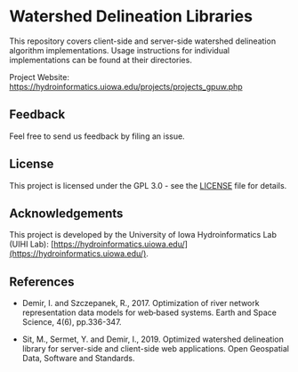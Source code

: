 # Watershed Delineation Libraries
This repository covers client-side and server-side watershed delineation algorithm implementations. Usage instructions for individual implementations can be found at their directories.

Project Website: https://hydroinformatics.uiowa.edu/projects/projects_gpuw.php

## Feedback
Feel free to send us feedback by filing an issue.

## License
This project is licensed under the GPL 3.0 - see the [LICENSE](LICENSE) file for details.

## Acknowledgements
This project is developed by the University of Iowa Hydroinformatics Lab (UIHI Lab): [https://hydroinformatics.uiowa.edu/](https://hydroinformatics.uiowa.edu/).

## References
* Demir, I. and Szczepanek, R., 2017. Optimization of river network representation data models for web‐based systems. Earth and Space Science, 4(6), pp.336-347.

* Sit, M., Sermet, Y. and Demir, I., 2019. Optimized watershed delineation library for server-side and client-side web applications. Open Geospatial Data, Software and Standards.
